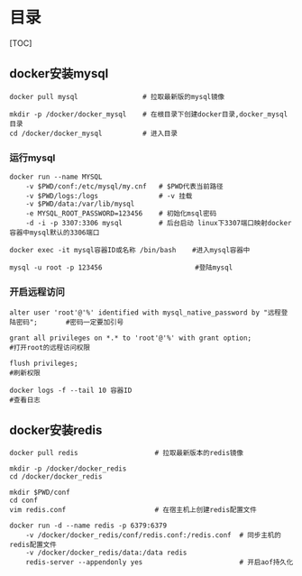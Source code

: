 # 目录

[TOC]

## docker安装mysql

```shell
docker pull mysql                # 拉取最新版的mysql镜像
```

```shell
mkdir -p /docker/docker_mysql    # 在根目录下创建docker目录,docker_mysql目录
cd /docker/docker_mysql          # 进入目录
```

### 运行mysql

```shell
docker run --name MYSQL   
    -v $PWD/conf:/etc/mysql/my.cnf   # $PWD代表当前路径
    -v $PWD/logs:/logs               # -v 挂载
    -v $PWD/data:/var/lib/mysql 
    -e MYSQL_ROOT_PASSWORD=123456    # 初始化msql密码
    -d -i -p 3307:3306 mysql         # 后台启动 linux下3307端口映射docker容器中mysql默认的3306端口
```

```shell
docker exec -it mysql容器ID或名称 /bin/bash    #进入mysql容器中
```

```shell
mysql -u root -p 123456                       #登陆mysql
```

### 开启远程访问

```mysql
alter user 'root'@'%' identified with mysql_native_password by "远程登陆密码";       #密码一定要加引号
```

```mysql
grant all privileges on *.* to 'root'@'%' with grant option;                       #打开root的远程访问权限
```

```mysql
flush privileges;                                                                  #刷新权限
```

```mysql
docker logs -f --tail 10 容器ID                                                     #查看日志
```

## docker安装redis

```shell
docker pull redis                   # 拉取最新版本的redis镜像
```

```shell
mkdir -p /docker/docker_redis 
cd /docker/docker_redis
```

```shell
mkdir $PWD/conf
cd conf
vim redis.conf                      # 在宿主机上创建redis配置文件
```

```shell
docker run -d --name redis -p 6379:6379
    -v /docker/docker_redis/conf/redis.conf:/redis.conf  # 同步主机的redis配置文件
    -v /docker/docker_redis/data:/data redis
    redis-server --appendonly yes                        # 开启aof持久化
```
